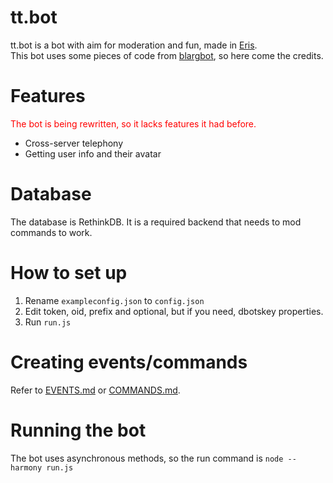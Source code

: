 # tt.bot
tt.bot is a bot with aim for moderation and fun, made in [Eris](https://github.com/abalabahaha/eris).<br>
This bot uses some pieces of code from [blargbot](https://github.com/ratismal/blargbot), so here come the credits.

# Features
<span style="color:red">The bot is being rewritten, so it lacks features it had before.</span>
- Cross-server telephony
- Getting user info and their avatar

# Database
The database is RethinkDB. It is a required backend that needs to mod commands to work.

# How to set up
1. Rename `exampleconfig.json` to `config.json`
2. Edit token, oid, prefix and optional, but if you need, dbotskey properties.
3. Run `run.js`

# Creating events/commands
Refer to [EVENTS.md](./EVENTS.md) or [COMMANDS.md](./COMMANDS.md).

# Running the bot
The bot uses asynchronous methods, so the run command is
`node --harmony run.js`